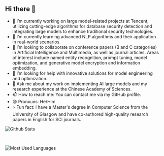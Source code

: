 
## Hi there 👋

<!--
**stephen-guan-researcher/stephen-guan-researcher** is a ✨ _special_ ✨ repository because its `README.md` (this file) appears on your GitHub profile.

Here are some ideas to get you started:

- 🔭 I’m currently working on ...
- 🌱 I’m currently learning ...
- 👯 I’m looking to collaborate on ...
- 🤔 I’m looking for help with ...
- 💬 Ask me about ...
- 📫 How to reach me: ...
- 😄 Pronouns: ...
- ⚡ Fun fact: ...
-->

- 🔭 I’m currently working on large model-related projects at Tencent, utilizing cutting-edge algorithms for database security detection and integrating large models to enhance traditional security technologies.
- 🌱 I’m currently learning advanced NLP algorithms and their application in real-world scenarios.
- 👯 I’m looking to collaborate on conference papers (B and C categories) in Artificial Intelligence and Multimedia, as well as journal articles. Areas of interest include named entity recognition, prompt tuning, model optimization, and generative model encryption and information embedding.
- 🤔 I’m looking for help with innovative solutions for model engineering and optimization.
- 💬 Ask me about my work on implementing AI large models and my research experience at the Chinese Academy of Sciences.
- 📫 How to reach me: You can contact me via my GitHub profile.
- 😄 Pronouns: He/Him
- ⚡ Fun fact: I have a Master's degree in Computer Science from the University of Glasgow and have co-authored high-quality research papers in English for SCI journals.

![Github Stats](https://github-readme-stats.vercel.app/api?username=stephen-guan-researcher&show_icons=true&theme=dark&count_private=true)

<br/>

![Most Used Languages](https://github-readme-stats.vercel.app/api/top-langs/?username=stephen-guan-researcher&theme=dark&layout=compact)
